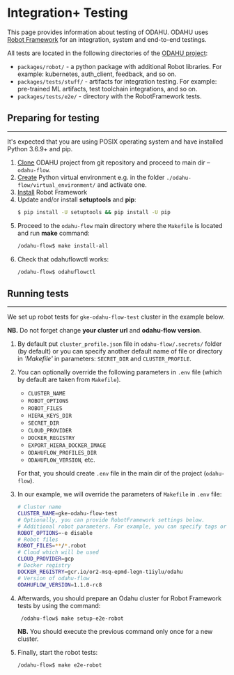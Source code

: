 # Integration+ Testing

This page provides information about testing of ODAHU.
ODAHU uses [Robot Framework](https://robotframework.org/) for an integration, system and end-to-end testings.

All tests are located in the following directories of the [ODAHU project](https://github.com/odahu/odahu-flow):
* `packages/robot/` - a python package with additional Robot libraries. For example: kubernetes, auth_client, feedback, and so on. 
* `packages/tests/stuff/` - artifacts for integration testing. For example: pre-trained ML artifacts, test toolchain integrations, and so on.
* `packages/tests/e2e/` - directory with the RobotFramework tests.

## Preparing for testing
--------------------

It's expected that you are using POSIX operating system and have installed Python 3.6.9+ and pip.

1. [Clone](https://github.com/odahu/odahu-flow) ODAHU project from git repository and proceed to main dir – `odahu-flow`.
1. [Create](https://docs.python.org/3/library/venv.html) Python virtual environment
e.g. in the folder `./odahu-flow/virtual_environment/` and activate one.
1. [Install](https://github.com/robotframework/robotframework/blob/master/INSTALL.rst) Robot Framework
1. Update and/or install **setuptools** and **pip**:
    ```bash 
    $ pip install -U setuptools && pip install -U pip
    ```
1. Proceed to the `odahu-flow` main directory where the `Makefile` is located and run **make** command:
    ```bash 
    /odahu-flow$ make install-all 
    ```
1. Check that odahuflowctl works:
    ```bash 
    /odahu-flow$ odahuflowctl
    ```

## Running tests
--------------------

We set up robot tests for `gke-odahu-flow-test` cluster in the example below.

**NB.** Do not forget change **your cluster url** and **odahu-flow version**.

1. By default put `cluster_profile.json` file in `odahu-flow/.secrets/` folder (by default) or you can specify another default name of file or directory in *'Makefile'* in parameters: `SECRET_DIR` and `CLUSTER_PROFILE`.
1. You can optionally override the following parameters in `.env` file (which by default are taken from `Makefile`).
   * `CLUSTER_NAME`
   * `ROBOT_OPTIONS`
   * `ROBOT_FILES`
   * `HIERA_KEYS_DIR`
   * `SECRET_DIR`
   * `CLOUD_PROVIDER`
   * `DOCKER_REGISTRY`
   * `EXPORT_HIERA_DOCKER_IMAGE`
   * `ODAHUFLOW_PROFILES_DIR`
   * `ODAHUFLOW_VERSION`, etc.
   
   For that, you should create `.env` file in the main dir of the project (`odahu-flow`).
1. In our example, we will override the parameters of `Makefile` in `.env` file:
   ```bash
   # Cluster name
   CLUSTER_NAME=gke-odahu-flow-test
   # Optionally, you can provide RobotFramework settings below.
   # Additional robot parameters. For example, you can specify tags or variables.
   ROBOT_OPTIONS=-e disable
   # Robot files
   ROBOT_FILES=**/*.robot
   # Cloud which will be used
   CLOUD_PROVIDER=gcp
   # Docker registry
   DOCKER_REGISTRY=gcr.io/or2-msq-epmd-legn-t1iylu/odahu
   # Version of odahu-flow
   ODAHUFLOW_VERSION=1.1.0-rc8
   ```

1. Afterwards, you should prepare an Odahu cluster for Robot Framework tests by using the command:
   ```bash 
    /odahu-flow$ make setup-e2e-robot
    ```
    **NB.** You should execute the previous command only once for a new cluster.

1. Finally, start the robot tests:
   ```bash
   /odahu-flow$ make e2e-robot
   ```
